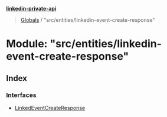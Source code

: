 **[linkedin-private-api](../README.md)**

> [Globals](../globals.md) / "src/entities/linkedin-event-create-response"

# Module: "src/entities/linkedin-event-create-response"

## Index

### Interfaces

* [LinkedEventCreateResponse](../interfaces/_src_entities_linkedin_event_create_response_.linkedeventcreateresponse.md)
